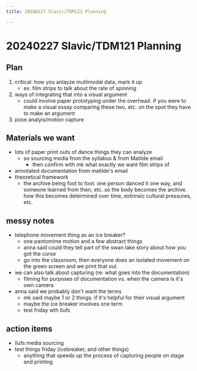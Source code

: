 ```yaml
---
title: 20240227 Slavic/TDM121 Planning

---
```


# 20240227 Slavic/TDM121 Planning

## Plan
1. critical: how you anlayze mutlimodal data, mark it up
    - ex. film strips to talk about the rate of spinning
2. ways of integrating that into a visual argument
    - could involve paper prototyping under the overhead. if you were to make a visual essay comparing these two, etc. on the spot they have to make an argument
3. pose analyis/motion capture

## Materials we want
* lots of paper print outs of dance things they can analyze
    * so sourcing media from the syllabus & from Matilde email
        * then confirm with mk what exactly we want film strips of
* annotated documentation from matilde's email
* theoretical framework
    * the archive being foot to foot. one person danced it one way, and someone learned from then, etc. so the body becomes the archive. how this becomes determined over time, extrinsic cultural pressures, etc.

## messy notes
* telephone movement thing as an ice breaker?
    * one pantomime motion and a few abstract things
    * anna said could they tell part of the swan lake story about how you got the curse
    * go into the classroom, then everyone does an isolated movement on the green screen and we print that out
* we can also talk about capturing (re: what goes into the documentation)
    * filming for purposes of documentation vs. when the camera is it's own camera
* anna said we probably don't want the terms
    * mk said maybe 1 or 2 things. if it's helpful for their visual argument
    * maybe the ice breaker involves one term
    * test friday wth llufs


## action items
* llufs media sourcing
* test things friday (icebreaker, and other things)
    * anything that speeds up the process of capturing people on stage and printing 